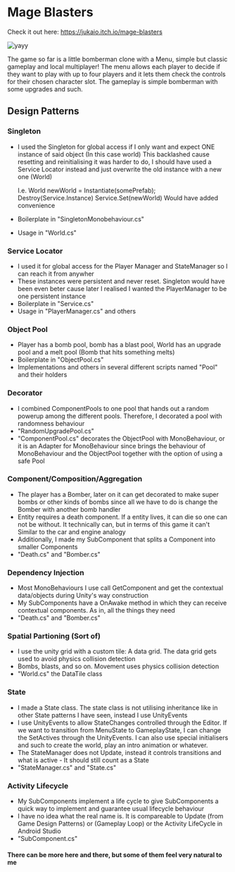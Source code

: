 # Mage Blasters

Check it out here: https://jukaio.itch.io/mage-blasters

![yayy](https://user-images.githubusercontent.com/47029889/214387721-4bec7d3f-c12f-4dd0-8255-0c758f7610d9.gif)


The game so far is a little bomberman clone with a Menu, simple but classic gameplay and local multiplayer!
The menu allows each player to decide if they want to play with up to four players and it lets them check the controls for their chosen character slot.
The gameplay is simple bomberman with some upgrades and such.

## Design Patterns

### Singleton
- I used the Singleton for global access if I only want and expect ONE instance of said object (In this case world) This backlashed cause resetting and reinitialising it was 
  harder to do, I should have used a Service Locator instead and just overwrite the old instance with a new one (World)
  
  I.e. 
  World newWorld = Instantiate(somePrefab);
  Destroy(Service.Instance)
  Service.Set(newWorld)
  Would have added convenience
- Boilerplate in "SingletonMonobehaviour.cs"
- Usage in "World.cs"

### Service Locator
- I used it for global access for the Player Manager and StateManager so I can reach it from anywher 
- These instances were persistent and never reset. Singleton would have been even beter cause later I realised I wanted the PlayerManager to be one persistent instance
- Boilerplate in "Service.cs"
- Usage in "PlayerManager.cs" and others

### Object Pool
- Player has a bomb pool, bomb has a blast pool, World has an upgrade pool and a melt pool (Bomb that hits something melts)
- Boilerplate in "ObjectPool.cs"
- Implementations and others in several different scripts named "Pool" and their holders

### Decorator
- I combined ComponentPools to one pool that hands out a random powerup among the different pools. Therefore, I decorated a pool with randomness behaviour
- "RandomUpgradePool.cs"
- "ComponentPool.cs" decorates the ObjectPool with MonoBehaviour, or it is an Adapter for MonoBehaviour since brings the behaviour of MonoBehaviour and the ObjectPool together with the option of using a safe Pool

### Component/Composition/Aggregation 
- The player has a Bomber, later on it can get decorated to make super bombs or other kinds of bombs since all we have to do is change the Bomber with another bomb handler
- Entity requires a death component. If a entity lives, it can die so one can not be without. It technically can, but in terms of this game it can't
  Similar to the car and engine analogy
- Additionally, I made my SubComponent that splits a Component into smaller Components
- "Death.cs" and "Bomber.cs"

### Dependency Injection
- Most MonoBehaviours I use call GetComponent and get the contextual data/objects during Unity's way construction
- My SubComponents have a OnAwake method in which they can receive contextual components. As in, all the things they need
- "Death.cs" and "Bomber.cs"

### Spatial Partioning (Sort of)
- I use the unity grid with a custom tile: A data grid. The data grid gets used to avoid physics collision detection
- Bombs, blasts, and so on. Movement uses physics collision detection
- "World.cs" the DataTile class

### State
- I made a State class. The state class is not utilising inheritance like in other State patterns I have seen, instead I use UnityEvents
- I use UnityEvents to allow StateChanges controlled through the Editor. If we want to transition from MenuState to GameplayState, I can change the SetActives through the
  UnityEvents. I can also use special initialisers and such to create the world, play an intro animation or whatever.
- The StateManager does not Update, instead it controls transitions and what is active - It should still count as a State
- "StateManager.cs" and "State.cs"

### Activity Lifecycle
- My SubComponents implement a life cycle to give SubComponents a quick way to implement and guarantee usual lifecycle behaviour
- I have no idea what the real name is. It is compareable to Update (from Game Design Patterns) or (Gameplay Loop) or the Activity LifeCycle in Android Studio
- "SubComponent.cs"

#### There can be more here and there, but some of them feel very natural to me
